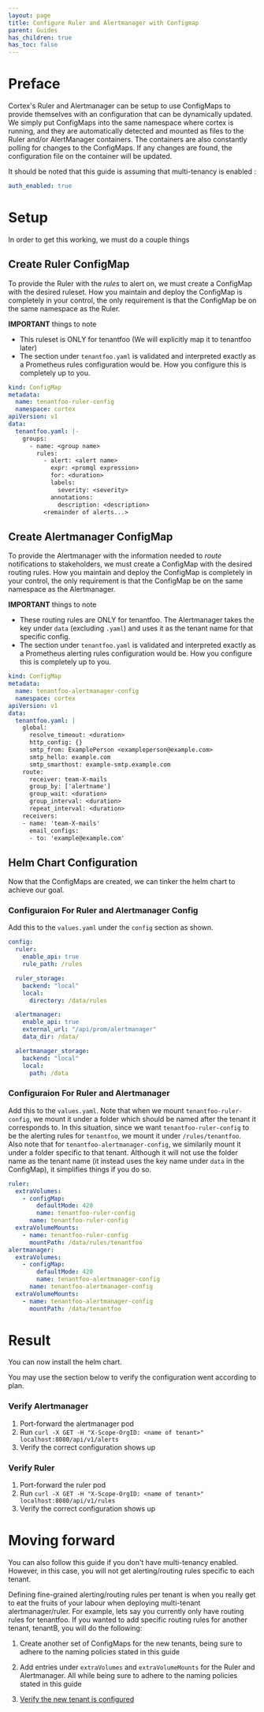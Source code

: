 ```yaml
---
layout: page
title: Configure Ruler and Alertmanager with Configmap
parent: Guides
has_children: true
has_toc: false
---
```

# Preface

Cortex's Ruler and Alertmanager can be setup to use ConfigMaps to provide themselves with an configuration that can be dynamically updated.
We simply put ConfigMaps into the same namespace where cortex is running, and they are automatically detected and mounted as files to the Ruler and/or AlertManager containers.
The containers are also constantly polling for changes to the ConfigMaps. If any changes are found, the configuration file on the container will be updated.

It should be noted that this guide is assuming that multi-tenancy is enabled :
```yaml
auth_enabled: true
```
# Setup

In order to get this working, we must do a couple things

## Create Ruler ConfigMap

To provide the Ruler with the *rules* to alert on, we must create a ConfigMap with the desired ruleset. How you maintain and deploy the ConfigMap is completely in your control, the only requirement is that the ConfigMap be on the same namespace as the Ruler.

**IMPORTANT** things to note

- This ruleset is ONLY for tenantfoo (We will explicitly map it to tenantfoo later)
- The section under `tenantfoo.yaml` is validated and interpreted exactly as a Prometheus rules configuration would be. How you configure this is completely up to you.

```yaml
kind: ConfigMap
metadata:
  name: tenantfoo-ruler-config
  namespace: cortex
apiVersion: v1
data:
  tenantfoo.yaml: |-
    groups:
      - name: <group name>
        rules:
          - alert: <alert name>
            expr: <promql expression>
            for: <duration>
            labels:
              severity: <severity>
            annotations:
              description: <description>
          <remainder of alerts...>
```

## Create Alertmanager ConfigMap

To provide the Alertmanager with the information needed to *route* notifications to stakeholders, we must create a ConfigMap with the desired routing rules. How you maintain and deploy the ConfigMap is completely in your control, the only requirement is that the ConfigMap be on the same namespace as the Alertmanager.

**IMPORTANT** things to note

- These routing rules are ONLY for tenantfoo. The Alertmanager takes the key under `data` (excluding `.yaml`) and uses it as the tenant name for that specific config.
- The section under `tenantfoo.yaml` is validated and interpreted exactly as a Prometheus alerting rules configuration would be. How you configure this is completely up to you.

```yaml
kind: ConfigMap
metadata:
  name: tenantfoo-alertmanager-config
  namespace: cortex
apiVersion: v1
data:
  tenantfoo.yaml: |
    global:
      resolve_timeout: <duration>
      http_config: {}
      smtp_from: ExamplePerson <exampleperson@example.com>
      smtp_hello: example.com
      smtp_smarthost: example-smtp.example.com
    route:
      receiver: team-X-mails
      group_by: ['alertname']
      group_wait: <duration>
      group_interval: <duration>
      repeat_interval: <duration>
    receivers:
    - name: 'team-X-mails'
      email_configs:
      - to: 'example@example.com'
```

## Helm Chart Configuration

Now that the ConfigMaps are created, we can tinker the helm chart to achieve our goal.

### Configuraion For Ruler and Alertmanager Config
Add this to the `values.yaml` under the `config` section as shown.

```yaml
config:
  ruler:
    enable_api: true
    rule_path: /rules

  ruler_storage:
    backend: "local"
    local:
      directory: /data/rules

  alertmanager:
    enable_api: true
    external_url: "/api/prom/alertmanager"
    data_dir: /data/

  alertmanager_storage:
    backend: "local"
    local:
      path: /data
```

### Configuraion For Ruler and Alertmanager
Add this to the `values.yaml`.
Note that when we mount `tenantfoo-ruler-config`, we mount it under a folder which should be named after the tenant it corresponds to. In this situation, since we want `tenantfoo-ruler-config` to be the alerting rules for `tenantfoo`, we mount it under `/rules/tenantfoo`.
Also note that for `tenantfoo-alertmanager-config`, we similarily mount it under a folder specific to that tenant. Although it will not use the folder name as the tenant name (it instead uses the key name under `data` in the ConfigMap), it simplifies things if you do so.

```yaml
ruler:
  extraVolumes:
    - configMap:
        defaultMode: 420
        name: tenantfoo-ruler-config
      name: tenantfoo-ruler-config
  extraVolumeMounts:
    - name: tenantfoo-ruler-config
      mountPath: /data/rules/tenantfoo
alertmanager:
  extraVolumes:
    - configMap:
        defaultMode: 420
        name: tenantfoo-alertmanager-config
      name: tenantfoo-alertmanager-config
  extraVolumeMounts:
    - name: tenantfoo-alertmanager-config
      mountPath: /data/tenantfoo
```

# Result

You can now install the helm chart.

You may use the section below to verify the configuration went according to plan.

### Verify Alertmanager

1. Port-forward the alertmanager pod
2. Run `curl -X GET -H "X-Scope-OrgID: <name of tenant>" localhost:8080/api/v1/alerts`
3. Verify the correct configuration shows up

### Verify Ruler

1. Port-forward the ruler pod
2. Run `curl -X GET -H "X-Scope-OrgID: <name of tenant>" localhost:8080/api/v1/rules`
3. Verify the correct configuration shows up

# Moving forward

You can also follow this guide if you don't have multi-tenancy enabled. However, in this case, you will not get alerting/routing rules specific to each tenant.

Defining fine-grained alerting/routing rules per tenant is when you really get to eat the fruits of your labour when deploying multi-tenant alertmanager/ruler. For example, lets say you currently only have routing rules for tenantfoo. If you wanted to add specific routing rules for another tenant, tenantB, you will do the following:

1. Create another set of ConfigMaps for the new tenants, being sure to adhere to the naming policies stated in this guide

2. Add entries under `extraVolumes` and `extraVolumeMounts` for the Ruler and Alertmanager. All while being sure to adhere to the naming policies stated in this guide

3. [Verify the new tenant is configured](#result)